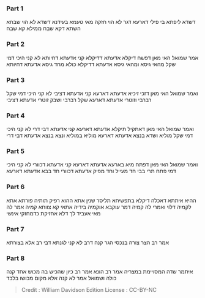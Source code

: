 
### Part 1
דשדא ליפתא בי פילי דארעא דגר לא הוי חזקה מאי טעמא בעידנא דשדא לא הוי שבחא השתא דקא שבח ממילא קא שבח

### Part 2
אמר שמואל האי מאן דפשח דיקלא אדעתא דדיקלא קני אדעתא דחיותא לא קני היכי דמי שקל מהאי גיסא ומהאי גיסא אדעתא דדיקלא כולא מחד גיסא אדעתא דחיותא

### Part 3
ואמר שמואל האי מאן דזכי זיכיא אדעתא דארעא קני אדעתא דציבי לא קני היכי דמי שקל רברבי וזוטרי אדעתא דארעא שקל רברבי ושבק זוטרי אדעתא דציבי

### Part 4
ואמר שמואל האי מאן דאתקיל תיקלא אדעתא דארעא קני אדעתא דבי דרי לא קני היכי דמי שקל מוליא ושדא בנצא אדעתא דארעא מוליא במוליא ונצא בנצא אדעתא דבי דרי

### Part 5
ואמר שמואל האי מאן דפתח מיא בארעא אדעתא דארעא קני אדעתא דכוורי לא קני היכי דמי פתח תרי בבי חד מעייל וחד מפיק אדעתא דכוורי חד בבא אדעתא דארעא

### Part 6
ההיא איתתא דאכלה דיקלא בתפשיחא תליסר שנין אתא ההוא רפיק תותיה פורתא אתא לקמיה דלוי ואמרי לה קמיה דמר עוקבא אוקמיה בידיה אתאי קא צווחא קמיה אמר לה מאי אעביד לך דלא אחזיקת כדמחזקי אינשי

### Part 7
אמר רב הצר צורה בנכסי הגר קנה דרב לא קני לגנתא דבי רב אלא בצורתא

### Part 8
איתמר שדה המסויימת במצריה אמר רב הונא אמר רב כיון שהכיש בה מכוש אחד קנה כולה ושמואל אמר לא קנה אלא מקום מכושו בלבד

>Credit : William Davidson Edition
>License : CC-BY-NC